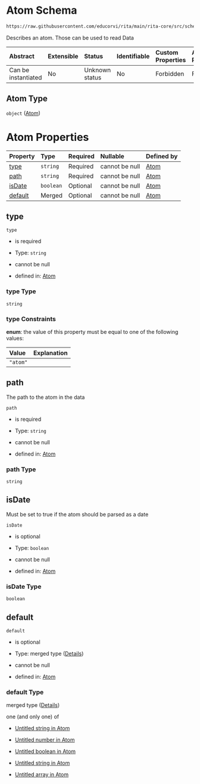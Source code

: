 # Atom Schema

```txt
https://raw.githubusercontent.com/educorvi/rita/main/rita-core/src/schema/atom.json
```

Describes an atom. Those can be used to read Data

| Abstract            | Extensible | Status         | Identifiable | Custom Properties | Additional Properties | Access Restrictions | Defined In                                                     |
| :------------------ | :--------- | :------------- | :----------- | :---------------- | :-------------------- | :------------------ | :------------------------------------------------------------- |
| Can be instantiated | No         | Unknown status | No           | Forbidden         | Forbidden             | none                | [atom.json](../../src/schema/atom.json "open original schema") |

## Atom Type

`object` ([Atom](atom.md))

# Atom Properties

| Property            | Type      | Required | Nullable       | Defined by                                                                                                                                   |
| :------------------ | :-------- | :------- | :------------- | :------------------------------------------------------------------------------------------------------------------------------------------- |
| [type](#type)       | `string`  | Required | cannot be null | [Atom](atom-properties-type.md "https://raw.githubusercontent.com/educorvi/rita/main/rita-core/src/schema/atom.json#/properties/type")       |
| [path](#path)       | `string`  | Required | cannot be null | [Atom](atom-properties-path.md "https://raw.githubusercontent.com/educorvi/rita/main/rita-core/src/schema/atom.json#/properties/path")       |
| [isDate](#isdate)   | `boolean` | Optional | cannot be null | [Atom](atom-properties-isdate.md "https://raw.githubusercontent.com/educorvi/rita/main/rita-core/src/schema/atom.json#/properties/isDate")   |
| [default](#default) | Merged    | Optional | cannot be null | [Atom](atom-properties-default.md "https://raw.githubusercontent.com/educorvi/rita/main/rita-core/src/schema/atom.json#/properties/default") |

## type



`type`

*   is required

*   Type: `string`

*   cannot be null

*   defined in: [Atom](atom-properties-type.md "https://raw.githubusercontent.com/educorvi/rita/main/rita-core/src/schema/atom.json#/properties/type")

### type Type

`string`

### type Constraints

**enum**: the value of this property must be equal to one of the following values:

| Value    | Explanation |
| :------- | :---------- |
| `"atom"` |             |

## path

The path to the atom in the data

`path`

*   is required

*   Type: `string`

*   cannot be null

*   defined in: [Atom](atom-properties-path.md "https://raw.githubusercontent.com/educorvi/rita/main/rita-core/src/schema/atom.json#/properties/path")

### path Type

`string`

## isDate

Must be set to true if the atom should be parsed as a date

`isDate`

*   is optional

*   Type: `boolean`

*   cannot be null

*   defined in: [Atom](atom-properties-isdate.md "https://raw.githubusercontent.com/educorvi/rita/main/rita-core/src/schema/atom.json#/properties/isDate")

### isDate Type

`boolean`

## default



`default`

*   is optional

*   Type: merged type ([Details](atom-properties-default.md))

*   cannot be null

*   defined in: [Atom](atom-properties-default.md "https://raw.githubusercontent.com/educorvi/rita/main/rita-core/src/schema/atom.json#/properties/default")

### default Type

merged type ([Details](atom-properties-default.md))

one (and only one) of

*   [Untitled string in Atom](atom-properties-default-oneof-0.md "check type definition")

*   [Untitled number in Atom](atom-properties-default-oneof-1.md "check type definition")

*   [Untitled boolean in Atom](atom-properties-default-oneof-2.md "check type definition")

*   [Untitled string in Atom](atom-properties-default-oneof-3.md "check type definition")

*   [Untitled array in Atom](atom-properties-default-oneof-4.md "check type definition")
